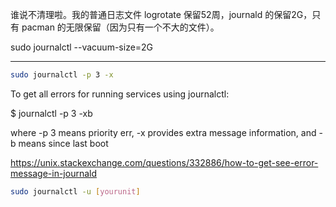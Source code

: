 谁说不清理啦。我的普通日志文件 logrotate 保留52周，journald 的保留2G，只有 pacman 的无限保留（因为只有一个不大的文件）。

sudo journalctl --vacuum-size=2G

---

```sh
sudo journalctl -p 3 -x
```


To get all errors for running services using journalctl:

$ journalctl -p 3 -xb

where -p 3 means priority err, -x provides extra message information, and -b means since last boot

https://unix.stackexchange.com/questions/332886/how-to-get-see-error-message-in-journald

```sh
sudo journalctl -u [yourunit]
```
